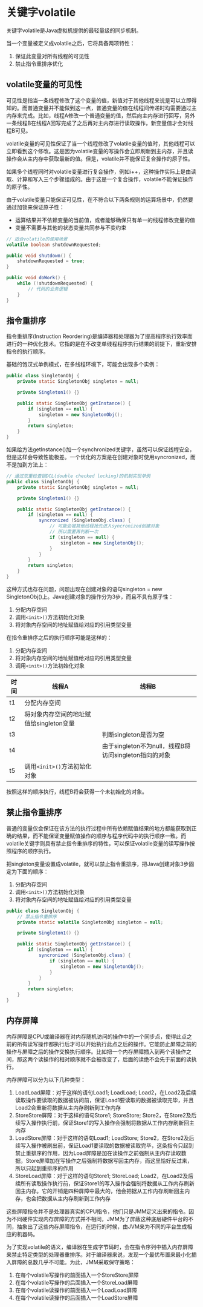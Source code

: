 # 关键字volatile

关键字volatile是Java虚拟机提供的最轻量级的同步机制。

当一个变量被定义成volatile之后，它将具备两项特性：

1. 保证此变量对所有线程的可见性
2. 禁止指令重排序优化

## volatile变量的可见性

可见性是指当一条线程修改了这个变量的值，新值对于其他线程来说是可以立即得知的。而普通变量并不能做到这一点，普通变量的值在线程间传递时均需要通过主内存来完成。比如，线程A修改一个普通变量的值，然后向主内存进行回写，另外一条线程B在线程A回写完成了之后再对主内存进行读取操作，新变量值才会对线程B可见。

volatile变量的可见性保证了当一个线程修改了volatile变量的值时，其他线程可以立即看到这个修改。这是因为volatile变量的写操作会立即刷新到主内存，并且读操作会从主内存中获取最新的值。但是，volatile并不能保证复合操作的原子性。

如果多个线程同时对volatile变量进行复合操作，例如i++，这种操作实际上是由读取、计算和写入三个步骤组成的。由于这是一个复合操作，volatile不能保证操作的原子性。

由于volatile变量只能保证可见性，在不符合以下两条规则的运算场景中，仍然要通过加锁来保证原子性：

- 运算结果并不依赖变量的当前值，或者能够确保只有单一的线程修改变量的值
- 变量不需要与其他的状态变量共同参与不变约束

```java
// 适合volatile的使用场景
volatile boolean shutdownRequested;

public void shutdown() {
    shutdownRequested = true;
}

public void doWork() {
    while (!shutdownRequested) {
        // 代码的业务逻辑
    }
}
```

## 指令重排序

指令重排序(Instruction Reordering)是编译器和处理器为了提高程序执行效率而进行的一种优化技术。它指的是在不改变单线程程序执行结果的前提下，重新安排指令的执行顺序。

基础的饱汉式单例模式，在多线程环境下，可能会出现多个实例：

```java
public class SingletonObj {
    private static SingletonObj singleton = null;

    private Singleton1() {}

    public static SingletonObj getInstance() {
        if (singleton == null) {
            singleton = new SingletonObj();
        }
        return singleton;
    }
}
```

如果给方法getInstance()加一个synchronized关键字，虽然可以保证线程安全，但是这样会导致性能极差。一个优化的方案是在创建对象时使用syncronized，而不是加到方法上：

```java
// 通过双重检查锁DCL(double checked locking)的机制实现单例
public class SingletonObj {
    private static SingletonObj singleton = null;

    private Singleton1() {}

    public static SingletonObj getInstance() {
        if (singleton == null) {
            syncronized (SingletonObj.class) {
                // 可能会被其他线程抢先进入syncronized创建对象
                // 所以需要再判断一次
                if (singleton == null) {
                    singleton = new SingletonObj();
                }
            }
        }
        return singleton;
    }
}
```

这种方式也存在问题，问题出现在创建对象的语句singleton = new SingletonObj()上。Java创建对象的操作分为3步，而且不具有原子性：

1. 分配内存空间
2. 调用`<init>()`方法初始化对象
3. 将对象内存空间的地址赋值给对应的引用类型变量

在指令重排序之后的执行顺序可能是这样的：

1. 分配内存空间
2. 将对象内存空间的地址赋值给对应的引用类型变量
3. 调用`<init>()`方法初始化对象

时间 | 线程A | 线程B
--|--|--
t1 | 分配内存空间 | 
t2 | 将对象内存空间的地址赋值给singleton变量 |
t3 |  | 判断singleton是否为空
t4 |  | 由于singleton不为null，线程B将访问singleton指向的对象
t5 | 调用`<init>()`方法初始化对象 | 

按照这样的顺序执行，线程B将会获得一个未初始化的对象。

## 禁止指令重排序

普通的变量仅会保证在该方法的执行过程中所有依赖赋值结果的地方都能获取到正确的结果，而不能保证变量赋值操作的顺序与程序代码中的执行顺序一致。而volatile关键字则具有禁止指令重排序的特性，可以保证volatile变量的读写操作按照程序的顺序执行。

把singleton变量设置成volatile，就可以禁止指令重排序，把Java创建对象3步固定为下面的顺序：

1. 分配内存空间
2. 调用`<init>()`方法初始化对象
3. 将对象内存空间的地址赋值给对应的引用类型变量

```java
public class SingletonObj {
    // 禁止指令重排序
    private static volatile SingletonObj singleton = null;

    private Singleton1() {}

    public static SingletonObj getInstance() {
        if (singleton == null) {
            syncronized (SingletonObj.class) {
                if (singleton == null) {
                    singleton = new SingletonObj();
                }
            }
        }
        return singleton;
    }
}
```

## 内存屏障

内存屏障是CPU或编译器在对内存随机访问的操作中的一个同步点，使得此点之前的所有读写操作都执行后才可以开始执行此点之后的操作。它能防止屏障之前的操作与屏障之后的操作交换执行顺序。比如把一个内存屏障插入到两个读操作之间，那这两个读操作的相对顺序就不会被改变了，后面的读绝不会先于前面的读执行。

内存屏障可以分为以下几种类型：

1. LoadLoad屏障：对于这样的语句Load1; LoadLoad; Load2，在Load2及后续读取操作要读取的数据被访问前，保证Load1要读取的数据被读取完毕，并且Load2会重新将数据从主内存刷新到工作内存
2. StoreStore屏障：对于这样的语句Store1; StoreStore; Store2，在Store2及后续写入操作执行前，保证Store1的写入操作会强制将数据从工作内存刷新回主内存
3. LoadStore屏障：对于这样的语句Load1; LoadStore; Store2，在Store2及后续写入操作被刷出前，保证Load1要读取的数据被读取完毕，这条指令只起到禁止重排序的作用，因为Load屏障是加在读操作之前强制从主内存读取数据，Store屏障加在写操作之后强制将数据写回主内存，而这里恰好反过来，所以只起到重排序的作用
4. StoreLoad屏障：对于这样的语句Store1; StoreLoad; Load2，在Load2及后续所有读取操作执行前，保证Store1的写入操作会强制将数据从工作内存刷新回主内存。它的开销是四种屏障中最大的，他会把据从工作内存刷新回主内存，也会把数据从主内存刷新到工作内存

这些屏障指令并不是处理器真实的CPU指令，他们只是JMM定义出来的指令。因为不同硬件实现内存屏障的方式并不相同，JMM为了屏蔽这种底层硬件平台的不同，抽象出了这些内存屏障指令，在运行的时候，由JVM来为不同的平台生成相应的机器码。

为了实现volatile的语义，编译器在生成字节码时，会在指令序列中插入内存屏障来禁止特定类型的处理器重排序。对于编译器来说，发现一个最优布置来最小化插入屏障的总数几乎不可能。为此，JMM采取保守策略：

1. 在每个volatile写操作的前面插入一个StoreStore屏障
2. 在每个volatile写操作的后面插入一个StoreLoad屏障
3. 在每个volatile读操作的前面插入一个LoadLoad屏障
4. 在每个volatile读操作的后面插入一个LoadStore屏障
